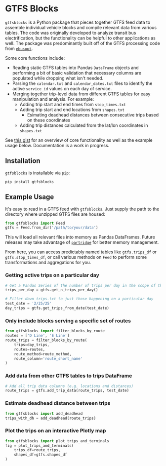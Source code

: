# GTFS Blocks
`gtfsblocks` is a Python package that pieces together GTFS feed data to assemble individual vehicle blocks and compile relevant data from various tables. The code was originally developed to analyze transit bus electrification, but the functionality can be helpful to other applications as well. The package was predominantly built off of the GTFS processing code from [`ebusopt`](https://github.com/dan-mccabe/ebusopt).

Some core functions include:
- Reading static GTFS tables into Pandas `DataFrame` objects and performing a bit of basic validation that necessary columns are populated while dropping what isn't needed.
- Parsing the `calendar.txt` and `calendar_dates.txt` files to identify the active `service_id` values on each day of service.
- Merging together trip-level data from different GTFS tables for easy manipulation and analysis. For example:
    - Adding trip start and end times from `stop_times.txt`
    - Adding trip start and end locations from `shapes.txt`
        - Esimating deadhead distances between consecutive trips based on these coordinates
    - Adding trip distances calculated from the lat/lon coordinates in `shapes.txt`
 
See [this gist](https://gist.github.com/dan-mccabe/2c0b0a4d58ab7f3f3068f7102b121672) for an overview of core functionality as well as the example usage below. Documentation is a work in progress.

## Installation
`gtfsblocks` is installable via `pip`:

`pip install gtfsblocks`

## Example Usage
It's easy to read in a GTFS feed with `gtfsblocks`. Just supply the path to the directory where unzipped GTFS files are housed:

```python
from gtfsblocks import Feed
gtfs = Feed.from_dir('/path/to/your/data')
```

This will load all relevant files into memory as Pandas DataFrames. Future releases may take advantage of [`partridge`](https://github.com/remix/partridge) for better memory management.

From here, you can access predictably named tables like `gtfs.trips_df` or `gtfs.stop_times_df`, or call various methods on `Feed` to perform some transformations and aggregations for you.

### Getting active trips on a particular day
```python
# Get a Pandas Series of the number of trips per day in the scope of these files
trips_per_day = gtfs.get_n_trips_per_day()

# Filter down trips.txt to just those happening on a particular day
test_date = '2/25/25'
day_trips = gtfs.get_trips_from_date(test_date)
```

### Only include blocks serving a specific set of routes
```python
from gtfsblocks import filter_blocks_by_route
routes = ['D Line', 'E Line']
route_trips = filter_blocks_by_route(
    trips=day_trips,
    routes=routes,
    route_method=route_method,
    route_column='route_short_name'
)
```

### Add data from other GTFS tables to trips DataFrame
```python
# Add all trip data columns (e.g. locations and distances)
route_trips = gtfs.add_trip_data(route_trips, test_date)
```

### Estimate deadhead distance between trips
```python
from gtfsblocks import add_deadhead
trips_with_dh = add_deadhead(route_trips)
```

### Plot the trips on an interactive Plotly map
```python
from gtfsblocks import plot_trips_and_terminals
fig = plot_trips_and_terminals(
    trips_df=route_trips,
    shapes_df=gtfs.shapes_df
)
```
